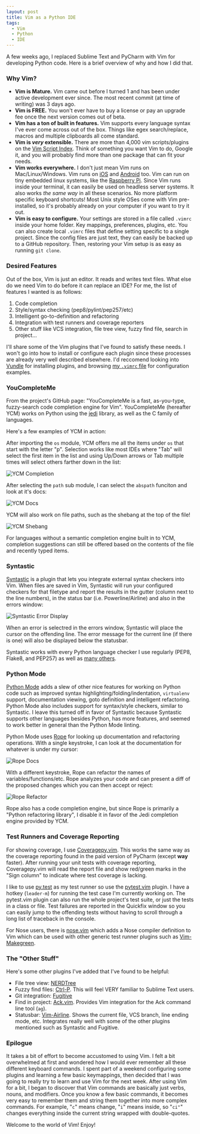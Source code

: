 ```yaml
---
layout: post
title: Vim as a Python IDE
tags:
  - Vim
  - Python
  - IDE
---
```


A few weeks ago, I replaced Sublime Text and PyCharm with Vim for developing
Python code. Here is a brief overview of why and how I did that.

### Why Vim?

* **Vim is Mature.** Vim came out before I turned 1 and has been under active
  development ever since. The most recent commit (at time of writing) was 3 days
  ago.
* **Vim is FREE.** You won't ever have to buy a license or pay an upgrade fee
  once the next version comes out of beta.
* **Vim has a ton of built in features.** Vim supports every language syntax I've
  ever come across out of the box. Things like egex search/replace, macros and
  multiple clipboards all come standard.
* **Vim is _very_ extensible.** There are more than 4,000 vim scripts/plugins on
  the [Vim Script Index][vim-script-index]. Think of something you want Vim to
  do, Google it, and you will probably find more than one package that can fit
  your needs.
* **Vim works everywhere.** I don't just mean Vim runs on Mac/Linux/Windows. Vim
  runs on [iOS][ios-vim] and [Android][android-vim] too. Vim can run on tiny
  embedded linux systems, like the [Raspberry Pi][raspi]. Since Vim runs inside
  your terminal, it can easily be used on headless server systems. It also works
  _the same way_ in all these scenarios. No more platform specific keyboard
  shortcuts! Most Unix style OSes come with Vim pre-installed, so it's probably
  already on your computer if you want to try it out.
* **Vim is easy to configure.** Your settings are stored in a file called
  `.vimrc` inside your home folder. Key mappings, preferences, plugins, etc. You
  can also create local `.vimrc` files that define setting specific to a single
  project. Since the config files are just text, they can easily be backed up to
  a GitHub repository. Then, restoring your Vim setup is as easy as running `git
  clone`.

### Desired Features
Out of the box, Vim is just an editor. It reads and writes text files. What else
do we need Vim to do before it can replace an IDE? For me, the list of features
I wanted is as follows:

1. Code completion
2. Style/syntax checking (pep8/pylint/pep257/etc)
3. Intelligent go-to-definition and refactoring
4. Integration with test runners and coverage reporters
5. Other stuff like VCS integration, file tree view, fuzzy find file,
search in project...

I'll share some of the Vim plugins that I've found to satisfy these needs.
I won't go into how to install or configure each plugin since these processes
are already very well described elsewhere. I'd reccomend looking into
[Vundle][vundle] for installing plugins, and browsing [my `.vimrc` file][vimrc]
for configuration examples.

### YouCompleteMe
From the project's GitHub page: "YouCompleteMe is a fast, as-you-type,
fuzzy-search code completion engine for Vim". YouCompleteMe (hereafter YCM)
works on Python using the [jedi][jedi] library, as well as the C family of
languages.

Here's a few examples of YCM in action:

After importing the `os` module, YCM offers me all the items under `os` that
start with the letter "p". Selection works like most IDEs where "Tab" will
select the first item in the list and using Up/Down arrows or Tab multiple times
will select others farther down in the list:

![YCM Completion](/assets/images/ycm-module-complete.png)

After selecting the `path` sub module, I can select the `abspath` funciton and
look at it's docs:

![YCM Docs](/assets/images/ycm-function-docs.png)

YCM will also work on file paths, such as the shebang at the top of the file!

![YCM Shebang](/assets/images/ycm-shebang-completion.png)

For languages without a semantic completion engine built in to YCM, completion
suggestions can still be offered based on the contents of the file and recently
typed items.

### Syntastic
[Syntastic][syntastic] is a plugin that lets you integrate external syntax
checkers into Vim. When files are saved in Vim, Syntastic will run your
configured checkers for that filetype and report the results in the gutter
(column next to the line numbers), in the status bar (i.e. Powerline/Airline)
and also in the errors window:

![Syntastic Error Display](/assets/images/syntastic-lint-errors.png)

When an error is selectred in the errors window, Syntastic will place the cursor
on the offending line. The error message for the current line (if there is one)
will also be displayed below the statusbar.

Syntastic works with every Python language checker I use regularly (PEP8,
Flake8, and PEP257) as well as [many others][syntastic-checkers].

### Python Mode
[Python Mode][python-mode] adds a slew of other nice features for working on
Python code such as improved syntax highlighting/folding/indentation,
`virtualenv` support, documentation viewing, goto definition and intelligent
refactoring. Python Mode also includes support for syntax/style checkers,
similar to Syntastic. I leave this turned off in favor of Syntastic because
Syntastic supports other languages besides Python, has more features, and
seemed to work better in general than the Python Mode linting.

Python Mode uses [Rope][rope] for looking up documentation and refactoring
operations. With a single keystroke, I can look at the documentation for
whatever is under my cursor:

![Rope Docs](/assets/images/rope-documentation.png)

With a different keystroke, Rope can refactor the names of
variables/functions/etc. Rope analyzes your code and can present a diff of the
proposed changes which you can then accept or reject:

![Rope Refactor](/assets/images/rope-refactor-diff.png)

Rope also has a code completion engine, but since Rope is primarily a "Python
refactoring library", I disable it in favor of the Jedi completion engine
provided by YCM.

### Test Runners and Coverage Reporting
For showing coverage, I use [Coveragepy.vim][coveragepy.vim]. This works the
same way as the coverage reporting found in the paid version of PyCharm (except
**way** faster). After running your unit tests with coverage reporting,
Coveragepy.vim will read the report file and show red/green marks in the "Sign
column" to indicate where test coverage is lacking.

I like to use [py.test][pytest] as my test runner so use the
[pytest.vim][pytest.vim] plugin. I have a hotkey (`leader-m`) for running the
test case I'm currently working on. The pytest.vim plugin can also run the whole
project's test suite, or just the tests in a class or file. Test failures are
reported in the Quickfix window so you can easily jump to the offending tests
without having to scroll through a long list of traceback in the console.

For Nose users, there is [nose.vim][nose.vim] which adds a Nose compiler
definition to Vim which can be used with other generic test runner plugins such
as [Vim-Makegreen][makegreen].

### The "Other Stuff"
Here's some other plugins I've added that I've found to be helpful:

* File tree view: [NERDTree][nerdtree]
* Fuzzy find files: [Ctrl-P][ctrlp]. This will feel VERY familiar to Sublime
  Text users.
* Git integration: [Fugitive][fugitive]
* Find in project: [Ack.vim][ack.vim]. Provides Vim integration for the Ack
  command line tool (`ag`).
* Statusbar: [Vim-Airline][airline]. Shows the current file, VCS branch, line
  ending mode, etc. Integrates really well with some of the other plugins
  mentioned such as Syntastic and Fugitive.

### Epilogue
It takes a bit of effort to become accustomed to using Vim. I felt a bit
overwhelmed at first and wondered how I would ever remember all these different
keyboard commands. I spent part of a weekend configuring some plugins and
learning a few basic keymappings, then decided that I was going to really try to
learn and use Vim for the next week. After using Vim for a bit, I began to
discover that Vim commands are basically just verbs, nouns, and modifiers. Once
you know a few basic commands, it becomes very easy to remember them and string
them together into more complex commands. For example, "`c`" means change, "`i`"
means inside, so "`ci"`" changes everything inside the current string wrapped
with double-quotes.

Welcome to the world of Vim! Enjoy!

[vim-script-index]: http://www.vim.org/scripts/index.php
[ios-vim]: https://itunes.apple.com/us/app/vim/id492668168
[android-vim]: https://play.google.com/store/apps/details?id=net.momodalo.app.vimtouch&hl=en
[raspi]: http://www.raspberrypi.org
[vundle]: https://github.com/gmarik/Vundle.vim
[ycm]: https://github.com/Valloric/YouCompleteMe
[jedi]: https://github.com/davidhalter/jedi
[syntastic]: https://github.com/scrooloose/syntastic
[syntastic-checkers]: https://github.com/scrooloose/syntastic/wiki/Syntax-Checkers
[python-mode]: https://github.com/klen/python-mode
[rope]: http://rope.sourceforge.net/
[coveragepy.vim]: https://github.com/alfredodeza/coveragepy.vim
[pytest]: http://pytest.org/latest/
[pytest.vim]: https://github.com/alfredodeza/pytest.vim
[nose.vim]: https://github.com/lambdalisue/nose.vim
[makegreen]: https://github.com/reinh/vim-makegreen
[nerdtree]: https://github.com/scrooloose/nerdtree
[ctrlp]: http://kien.github.io/ctrlp.vim/
[fugitive]: https://github.com/tpope/vim-fugitive
[ack.vim]: https://github.com/mileszs/ack.vim
[airline]: https://github.com/bling/vim-airline
[vimrc]: https://github.com/joshfriend/dotvim
